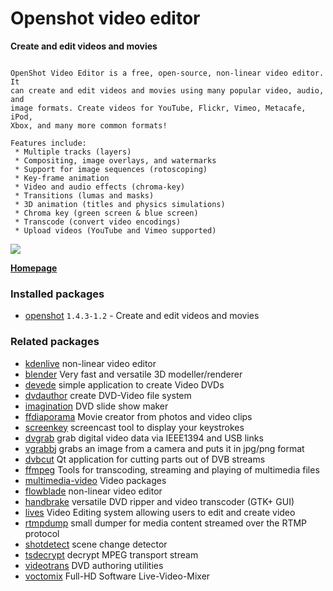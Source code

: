 # Openshot video editor

__Create and edit videos and movies__

```

OpenShot Video Editor is a free, open-source, non-linear video editor. It
can create and edit videos and movies using many popular video, audio, and
image formats. Create videos for YouTube, Flickr, Vimeo, Metacafe, iPod,
Xbox, and many more common formats!

Features include:
 * Multiple tracks (layers)
 * Compositing, image overlays, and watermarks
 * Support for image sequences (rotoscoping)
 * Key-frame animation
 * Video and audio effects (chroma-key)
 * Transitions (lumas and masks)
 * 3D animation (titles and physics simulations)
 * Chroma key (green screen & blue screen)
 * Transcode (convert video encodings)
 * Upload videos (YouTube and Vimeo supported)

```

[![](https://screenshots.debian.net/thumbnail-with-version/openshot/9001)](https://screenshots.debian.net/screenshot-with-version/openshot/9001)



**[Homepage](http://www.openshotvideo.com/)**

### Installed packages

* [openshot](https://packages.debian.org/stretch/openshot) `1.4.3-1.2` - Create and edit videos and movies

### Related packages

 * [kdenlive](https://packages.debian.org/stretch/kdenlive) non-linear video editor
 * [blender](https://packages.debian.org/stretch/blender) Very fast and versatile 3D modeller/renderer
 * [devede](https://packages.debian.org/stretch/devede) simple application to create Video DVDs
 * [dvdauthor](https://packages.debian.org/stretch/dvdauthor) create DVD-Video file system
 * [imagination](https://packages.debian.org/stretch/imagination) DVD slide show maker
 * [ffdiaporama](https://packages.debian.org/stretch/ffdiaporama) Movie creator from photos and video clips
 * [screenkey](https://packages.debian.org/stretch/screenkey) screencast tool to display your keystrokes
 * [dvgrab](https://packages.debian.org/stretch/dvgrab) grab digital video data via IEEE1394 and USB links
 * [vgrabbj](https://packages.debian.org/stretch/vgrabbj) grabs an image from a camera and puts it in jpg/png format
 * [dvbcut](https://packages.debian.org/stretch/dvbcut) Qt application for cutting parts out of DVB streams
 * [ffmpeg](https://packages.debian.org/stretch/ffmpeg) Tools for transcoding, streaming and playing of multimedia files
 * [multimedia-video](https://packages.debian.org/stretch/multimedia-video) Video packages
 * [flowblade](https://packages.debian.org/stretch/flowblade) non-linear video editor
 * [handbrake](https://packages.debian.org/stretch/handbrake) versatile DVD ripper and video transcoder (GTK+ GUI)
 * [lives](https://packages.debian.org/stretch/lives) Video Editing system allowing users to edit and create video
 * [rtmpdump](https://packages.debian.org/stretch/rtmpdump) small dumper for media content streamed over the RTMP protocol
 * [shotdetect](https://packages.debian.org/stretch/shotdetect) scene change detector
 * [tsdecrypt](https://packages.debian.org/stretch/tsdecrypt) decrypt MPEG transport stream
 * [videotrans](https://packages.debian.org/stretch/videotrans) DVD authoring utilities
 * [voctomix](https://packages.debian.org/stretch/voctomix) Full-HD Software Live-Video-Mixer
